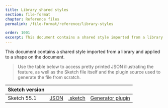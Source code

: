 ```yaml
---
title: Library shared styles
section: file-format
chapter: Reference files
permalink: /file-format/reference/library-styles

order: 1001
excerpt: This document contains a shared style imported from a library and applied to a shape on the document.
---
```


This document contains a shared style imported from a library and applied to a shape on the document.

> Use the table below to access pretty printed JSON illustrating the feature, as well as the Sketch file itself and the plugin source used to generate the file from scratch.

| Sketch version |                                                                                                             |                                                                                                                       |                                                                                                                                                    |
| -------------- | ----------------------------------------------------------------------------------------------------------- | --------------------------------------------------------------------------------------------------------------------- | -------------------------------------------------------------------------------------------------------------------------------------------------- |
| Sketch 55.1    | [JSON](https://github.com/BohemianCoding/SketchAPI/tree/develop/reference-files/55.1/library-styles/output) | [.sketch](https://github.com/BohemianCoding/SketchAPI/tree/develop/reference-files/55.1/library-styles/output.sketch) | [Generator plugin](https://github.com/BohemianCoding/SketchAPI/tree/develop/reference-files/plugin.sketchplugin/Contents/Sketch/library-styles.js) |
